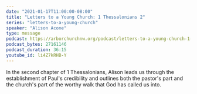 ```yaml
---
date: "2021-01-17T11:00:00-08:00"
title: "Letters to a Young Church: 1 Thessalonians 2"
series: "letters-to-a-young-church"
speaker: "Alison Acone"
type: message
podcast: https://arborchurchnw.org/podcast/letters-to-a-young-church-1-thessalonians-2.m4a
podcast_bytes: 27161146
podcast_duration: 36:15
youtube_id: li4Z7kRHB-Y
---
```


In the second chapter of 1 Thessalonians, Alison leads us through the establishment of Paul's credibility and outlines both the pastor's part and the church's part of the worthy walk that God has called us into. 
